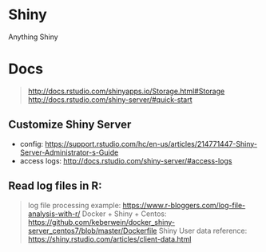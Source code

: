 # Shiny
Anything Shiny

# Docs
> http://docs.rstudio.com/shinyapps.io/Storage.html#Storage
> http://docs.rstudio.com/shiny-server/#quick-start

## Customize Shiny Server
 - config: https://support.rstudio.com/hc/en-us/articles/214771447-Shiny-Server-Administrator-s-Guide
 - access logs: http://docs.rstudio.com/shiny-server/#access-logs
 
## Read log files in R:
> log file processing example: https://www.r-bloggers.com/log-file-analysis-with-r/
> Docker + Shiny + Centos: https://github.com/keberwein/docker_shiny-server_centos7/blob/master/Dockerfile
> Shiny User data reference: https://shiny.rstudio.com/articles/client-data.html

